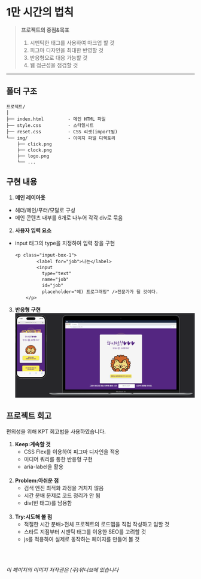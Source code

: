 # 1만 시간의 법칙 #
> **프로젝트의 중점&목표**
> 1. 시멘틱한 태그를 사용하여 마크업 할 것
> 2. 피그마 디자인을 최대한 반영할 것
> 3. 반응형으로 대응 가능할 것
> 4. 웹 접근성을 점검할 것

***
## 폴더 구조 ##

```
프로젝트/
│
├── index.html         - 메인 HTML 파일
├── style.css          - 스타일시트
├── reset.css          - CSS 리셋(import됨)
└── img/               - 이미지 파일 디렉토리
    ├── click.png
    ├── clock.png
    ├── logo.png
    └── ...
```

## 구현 내용 ##
1. **메인 레이아웃**
  - 헤더/메인/푸터/모달로 구성
  - 메인 콘텐츠 내부를 6개로 나누어 각각 div로 묶음
2. **사용자 입력 요소**
- input 태그의 type을 지정하여 입력 창을 구현
  ```
  <p class="input-box-1">
          <label for="job">나는</label>
          <input
            type="text"
            name="job"
            id="job"
            placeholder="예) 프로그래밍" />전문가가 될 것이다.
      </p>
  ```
3. **반응형 구현**
![반응형 스크린샷](./10000_modal.png)

## 프로젝트 회고 ##
편의성을 위해 KPT 회고법을 사용하였습니다.
1. **Keep:계속할 것**
   - CSS Flex를 이용하여 피그마 디자인을 적용
   - 미디어 쿼리를 통한 반응형 구현
   - aria-label을 활용
    <br>
2. **Problem:아쉬운 점**
   - 검색 엔진 최적화 과정을 거치지 않음
   - 시간 분배 문제로 코드 정리가 안 됨
   - div(빈 태그)를 남용함
    <br>
3. **Try:시도해 볼 점**
   - 적절한 시간 분배>전체 프로젝트의 로드맵을 직접 작성하고 임할 것
   - 스타트 지점부터 시멘틱 태그를 이용한 SEO를 고려할 것
   - js를 적용하여 실제로 동작하는 페이지를 만들어 볼 것
<br>
<br>

*이 페이지의 이미지 저작권은 (주)위니브에 있습니다*
